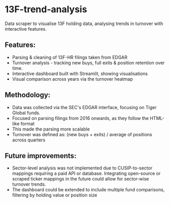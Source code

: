 # 13F-trend-analysis
Data scraper to visualise 13F holding data, analysing trends in turnover with interactive features.

## Features:
- Parsing & cleaning of 13F-HR filings taken from EDGAR 
- Turnover analysis - tracking new buys, full exits & position retention over time.
- Interactive dashboard built with Streamlit, showing visualisations
- Visual comparison across years via the turnover heatmap

## Methodology:
- Data was collected via the SEC's EDGAR interface, focusing on Tiger Global funds.
- Focused on parsing filings from 2016 onwards, as they follow the HTML-like format 
- This made the parsing more scalable
- Turnover was defined as: (new buys + exits) / average of positions across quarters

## Future improvements:
- Sector-level analysis was not implemented due to CUSIP-to-sector mappings requiring a paid API or database. Integrating open-source or scraped ticker mappings in the future could allow for sector-wise turnover trends.
- The dashboard could be extended to include multiple fund comparisons, filtering by holding value or position size
